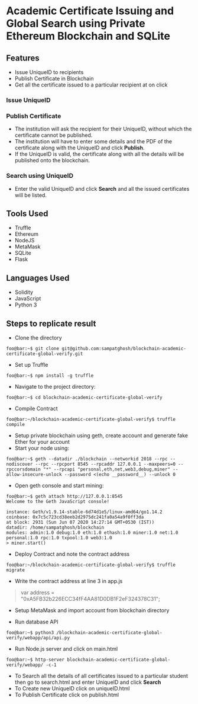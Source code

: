 # Academic Certificate Issuing and Global Search using Private Ethereum Blockchain and SQLite

## Features
- Issue UniqueID to recipients
- Publish Certificate in Blockchain
- Get all the certificate issued to a particular recipient at on click
### Issue UniqueID

### Publish Certificate
- The institution will ask the recipient for their UniqueID, without which the certificate cannot be published.
- The institution will have to enter some details and the PDF of the certificate along with the UniqueID and click __Publish__.
- If the UniqueID is valid, the certificate along with all the details will be published onto the blockchain.
### Search using UniqueID
- Enter the valid UniqueID and click __Search__ and all the issued certificates will be listed.

## Tools Used 
- Truffle
- Ethereum
- NodeJS
- MetaMask
- SQLite
- Flask

## Languages Used
- Solidity
- JavaScript
- Python 3

## Steps to replicate result
- Clone the directory 
```console
foo@bar:~$ git clone git@github.com:sampatghosh/blockchain-academic-certificate-global-verify.git 
```
- Set up Truffle
```console
foo@bar:~$ npm install -g truffle
```
- Navigate to the project directory:
```console
foo@bar:~$ cd blockchain-academic-certificate-global-verify
```
- Compile Contract
```console
foo@bar:~/blockchain-academic-certificate-global-verify$ truffle compile
```
- Setup private blockchain using geth, create account and generate fake Ether for your account
- Start your node using:
```console
foo@bar:~$ geth --datadir ./blockchain --networkid 2018 --rpc --nodiscover --rpc --rpcport 8545 --rpcaddr 127.0.0.1 --maxpeers=0 --rpccorsdomain "*" --rpcapi "personal,eth,net,web3,debug,miner" --allow-insecure-unlock --password <(echo __password__) --unlock 0 
```
- Open geth console and start mining:
```console
foo@bar:~$ geth attach http://127.0.0.1:8545
Welcome to the Geth JavaScript console!

instance: Geth/v1.9.14-stable-6d74d1e5/linux-amd64/go1.14.2
coinbase: 0x7c5c723cd38eeb2d2975dc241fa0a54a9f0ff3da
at block: 2931 (Sun Jun 07 2020 14:27:14 GMT+0530 (IST))
datadir: /home/sampatghosh/blockchain
modules: admin:1.0 debug:1.0 eth:1.0 ethash:1.0 miner:1.0 net:1.0 personal:1.0 rpc:1.0 txpool:1.0 web3:1.0
> miner.start() 
```
- Deploy Contract and note the contract address
```console
foo@bar:~/blockchain-academic-certificate-global-verify$ truffle migrate 
```
- Write the contract address at line 3 in app.js
> var address = "0xA5FB32b226ECC34fF4AA81D0DB1F2eF324378C31";
- Setup MetaMask and import account from blockchain directory

- Run database API
```console
foo@bar:~$ python3 /blockchain-academic-certificate-global-verify/webapp/api/api.py 
```
- Run Node.js server and click on main.html
```console
foo@bar:~$ http-server blockchain-academic-certificate-global-verify/webapp/ -c-1 
```
- To Search all the details of all certificates issued to a particular student then go to search.html and enter UniqueID and click __Search__
- To Create new UniqueID click on uniqueID.html 
- To Publish Certificate click on publish.html
